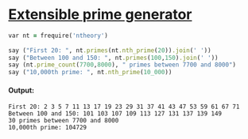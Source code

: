 [1]: http://rosettacode.org/wiki/Extensible_prime_generator

# [Extensible prime generator][1]

```ruby
var nt = frequire('ntheory')
 
say ("First 20: ", nt.primes(nt.nth_prime(20)).join(' '))
say ("Between 100 and 150: ", nt.primes(100,150).join(' '))
say (nt.prime_count(7700,8000), " primes between 7700 and 8000")
say ("10,000th prime: ", nt.nth_prime(10_000))
```

#### Output:
```
First 20: 2 3 5 7 11 13 17 19 23 29 31 37 41 43 47 53 59 61 67 71
Between 100 and 150: 101 103 107 109 113 127 131 137 139 149
30 primes between 7700 and 8000
10,000th prime: 104729
```